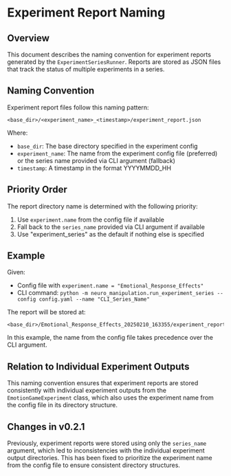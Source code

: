 # Experiment Report Naming

## Overview

This document describes the naming convention for experiment reports generated by the `ExperimentSeriesRunner`. Reports are stored as JSON files that track the status of multiple experiments in a series.

## Naming Convention

Experiment report files follow this naming pattern:
```
<base_dir>/<experiment_name>_<timestamp>/experiment_report.json
```

Where:
- `base_dir`: The base directory specified in the experiment config
- `experiment_name`: The name from the experiment config file (preferred) or the series name provided via CLI argument (fallback)
- `timestamp`: A timestamp in the format YYYYMMDD_HH

## Priority Order

The report directory name is determined with the following priority:

1. Use `experiment.name` from the config file if available
2. Fall back to the `series_name` provided via CLI argument if available
3. Use "experiment_series" as the default if nothing else is specified

## Example

Given:
- Config file with `experiment.name = "Emotional_Response_Effects"`
- CLI command: `python -m neuro_manipulation.run_experiment_series --config config.yaml --name "CLI_Series_Name"`

The report will be stored at:
```
<base_dir>/Emotional_Response_Effects_20250210_163355/experiment_report.json
```

In this example, the name from the config file takes precedence over the CLI argument.

## Relation to Individual Experiment Outputs

This naming convention ensures that experiment reports are stored consistently with individual experiment outputs from the `EmotionGameExperiment` class, which also uses the experiment name from the config file in its directory structure.

## Changes in v0.2.1

Previously, experiment reports were stored using only the `series_name` argument, which led to inconsistencies with the individual experiment output directories. This has been fixed to prioritize the experiment name from the config file to ensure consistent directory structures. 